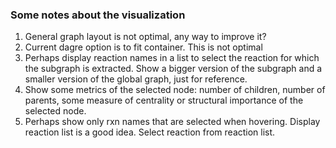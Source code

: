 ### Some notes about the visualization

1. General graph layout is not optimal, any way to improve it?
2. Current dagre option is to fit container. This is not optimal
3. Perhaps display reaction names in a list to select the reaction for which the subgraph is extracted. Show a bigger version of the subgraph and a smaller version of the global graph, just for reference.
4. Show some metrics of the selected node: number of children, number of parents, some measure of centrality or structural importance of the selected node.
5. Perhaps show only rxn names that are selected when hovering. Display reaction list is a good idea. Select reaction from reaction list.
